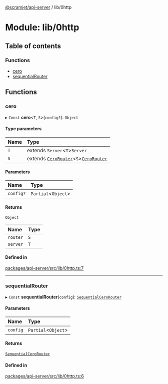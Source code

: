 [@scramjet/api-server](../README.md) / lib/0http

# Module: lib/0http

## Table of contents

### Functions

- [cero](lib_0http.md#cero)
- [sequentialRouter](lib_0http.md#sequentialrouter)

## Functions

### cero

▸ `Const` **cero**<`T`, `S`\>(`config?`): `Object`

#### Type parameters

| Name | Type |
| :------ | :------ |
| `T` | extends `Server`<`T`\>`Server` |
| `S` | extends [`CeroRouter`](../interfaces/lib_definitions.CeroRouter.md)<`S`\>[`CeroRouter`](../interfaces/lib_definitions.CeroRouter.md) |

#### Parameters

| Name | Type |
| :------ | :------ |
| `config?` | `Partial`<`Object`\> |

#### Returns

`Object`

| Name | Type |
| :------ | :------ |
| `router` | `S` |
| `server` | `T` |

#### Defined in

[packages/api-server/src/lib/0http.ts:7](https://github.com/scramjet-cloud-platform/scramjet-csi-dev/blob/d294535a/packages/api-server/src/lib/0http.ts#L7)

___

### sequentialRouter

▸ `Const` **sequentialRouter**(`config`): [`SequentialCeroRouter`](../interfaces/lib_definitions.SequentialCeroRouter.md)

#### Parameters

| Name | Type |
| :------ | :------ |
| `config` | `Partial`<`Object`\> |

#### Returns

[`SequentialCeroRouter`](../interfaces/lib_definitions.SequentialCeroRouter.md)

#### Defined in

[packages/api-server/src/lib/0http.ts:6](https://github.com/scramjet-cloud-platform/scramjet-csi-dev/blob/d294535a/packages/api-server/src/lib/0http.ts#L6)
